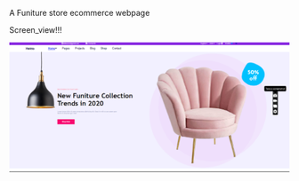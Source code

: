 A Funiture store ecommerce webpage

Screen_view!!!

![CHEESE!](screen_view.img/scrn_view%401280px.png)